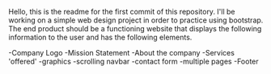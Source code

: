 Hello, this is the readme for the first commit of this repository. I'll be working on a simple web design project in order to practice using bootstrap.
The end product should be a functioning website that displays the following information to the user and has the following elements.


-Company Logo
-Mission Statement
-About the company
-Services 'offered' 
-graphics
-scrolling navbar
-contact form
-multiple pages
-Footer